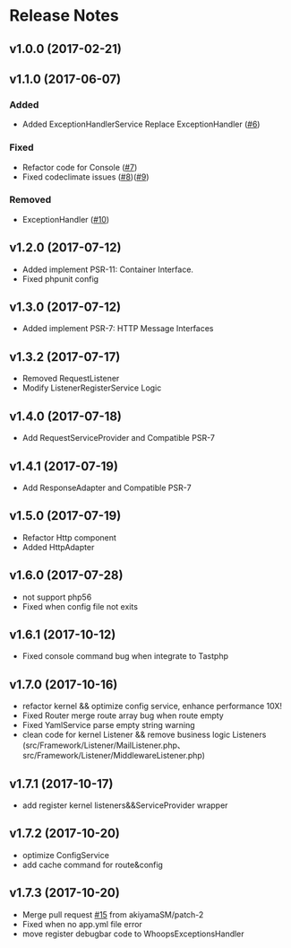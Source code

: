 # Release Notes

## v1.0.0 (2017-02-21)

## v1.1.0 (2017-06-07)
### Added 
* Added ExceptionHandlerService Replace ExceptionHandler ([#6](https://github.com/tastphp/framework/pull/6))

### Fixed
* Refactor code for Console ([#7](https://github.com/tastphp/framework/pull/7))
* Fixed codeclimate issues ([#8](https://github.com/tastphp/framework/pull/8))([#9](https://github.com/tastphp/framework/pull/9))

### Removed
* ExceptionHandler ([#10](https://github.com/tastphp/framework/pull/10))

## v1.2.0 (2017-07-12)
* Added implement PSR-11: Container Interface.
* Fixed phpunit config

## v1.3.0 (2017-07-12)
* Added implement PSR-7: HTTP Message Interfaces

## v1.3.2 (2017-07-17)
* Removed RequestListener
* Modify ListenerRegisterService Logic

## v1.4.0 (2017-07-18)
* Add RequestServiceProvider and Compatible PSR-7

## v1.4.1 (2017-07-19)
* Add ResponseAdapter and Compatible PSR-7

## v1.5.0 (2017-07-19)
* Refactor Http component
* Added HttpAdapter

## v1.6.0 (2017-07-28)
* not support php56
* Fixed when config file not exits

## v1.6.1 (2017-10-12)
* Fixed console command bug when integrate to Tastphp

## v1.7.0 (2017-10-16)
* refactor kernel && optimize config service, enhance performance 10X!
* Fixed Router merge route array bug when route empty
* Fixed YamlService parse empty string warning
* clean code for kernel Listener && remove business logic Listeners (src/Framework/Listener/MailListener.php、src/Framework/Listener/MiddlewareListener.php)

## v1.7.1 (2017-10-17)
* add register kernel listeners&&ServiceProvider wrapper

## v1.7.2 (2017-10-20)
* optimize ConfigService
* add cache command for route&config

## v1.7.3 (2017-10-20)
* Merge pull request [#15](https://github.com/tastphp/framework/pull/15) from akiyamaSM/patch-2
* Fixed when no app.yml file error
* move register debugbar code to WhoopsExceptionsHandler
